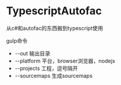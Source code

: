 # TypescriptAutofac
从c#和autofac的东西搬到typescript使用

gulp命令

+ --out 输出目录
+ --platform 平台，browser浏览器，nodejs
+ --projects 工程，逗号隔开
+ --sourcemaps 生成sourcemaps
